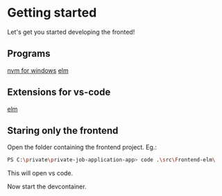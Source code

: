 
# Getting started

Let's get you started developing the fronted!

## Programs

[nvm for windows](https://github.com/coreybutler/nvm-windows#readme)
[elm](https://guide.elm-lang.org/install/elm.html)

## Extensions for vs-code

[elm](https://marketplace.visualstudio.com/items?itemName=Elmtooling.elm-ls-vscode)

## Staring only the frontend

Open the folder containing the frontend project. Eg.:

```bash
PS C:\private\private-job-application-app> code .\src\Frontend-elm\
```

This will open vs code.

Now start the devcontainer.
